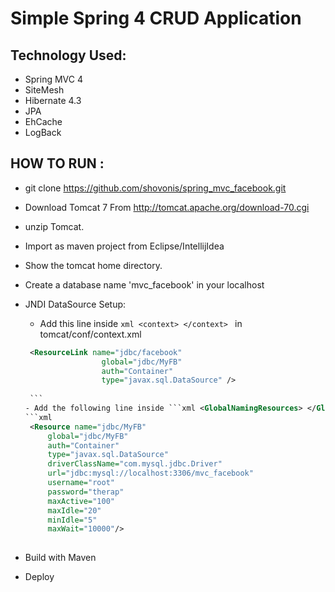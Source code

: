 Simple Spring 4 CRUD Application 
==================================

Technology Used: 
----------------
- Spring MVC 4 
- SiteMesh 
- Hibernate 4.3
- JPA 
- EhCache
- LogBack

HOW TO RUN : 
-------------
- git clone https://github.com/shovonis/spring_mvc_facebook.git
- Download  Tomcat 7 From http://tomcat.apache.org/download-70.cgi
- unzip  Tomcat. 
- Import as maven project from Eclipse/IntellijIdea
- Show the tomcat home directory.
- Create a database name  'mvc_facebook' in your localhost
- JNDI DataSource Setup: 
    - Add this line inside ```xml <context> </context> ``` in tomcat/conf/context.xml
    
     ```xml
      <ResourceLink name="jdbc/facebook"
                      global="jdbc/MyFB"
                      auth="Container"
                      type="javax.sql.DataSource" />
                      
      ```               
    - Add the following line inside ```xml <GlobalNamingResources> </GlobalNamingResources> ``` in tomcat/conf/server.xml
     ```xml
      <Resource name="jdbc/MyFB"
          global="jdbc/MyFB"
          auth="Container"
          type="javax.sql.DataSource"
          driverClassName="com.mysql.jdbc.Driver"
          url="jdbc:mysql://localhost:3306/mvc_facebook"
          username="root"
          password="therap"
          maxActive="100"
          maxIdle="20"
          minIdle="5"
          maxWait="10000"/>
          
     ```  
                       
- Build with Maven 
- Deploy

